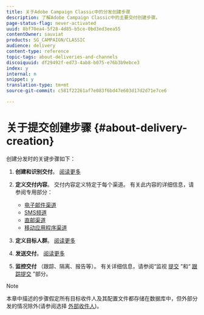 ```yaml
---
title: 关于Adobe Campaign Classic中的分发创建步骤
description: 了解Adobe Campaign Classic中的主要交付创建步骤。
page-status-flag: never-activated
uuid: 8bf70ea4-5f28-4d85-b5ce-0bd3ed3eea55
contentOwner: sauviat
products: SG_CAMPAIGN/CLASSIC
audience: delivery
content-type: reference
topic-tags: about-deliveries-and-channels
discoiquuid: df29492f-ed73-4ab8-b075-e76b3b9ebce3
index: y
internal: n
snippet: y
translation-type: tm+mt
source-git-commit: c581f22261af7e083f6bd47e603d17d2d71e7ce6

---
```



# 关于提交创建步骤 {#about-delivery-creation}

创建分发时的关键步骤如下：

1. **创建和识别交付**。 [阅读更多](../../delivery/using/steps-create-and-identify-the-delivery.md)

1. **定义交付内容**。 交付内容定义特定于每个渠道。 有关此内容的详细信息，请参阅专用部分：

   * [电子邮件渠道](../../delivery/using/defining-the-email-content.md)
   * [SMS频道](../../delivery/using/sms-channel.md#defining-the-sms-content)
   * [直邮渠道](../../delivery/using/defining-the-direct-mail-content.md)
   * [移动应用程序渠道](../../delivery/using/about-mobile-app-channel.md)

1. **定义目标人群**。 [阅读更多](../../delivery/using/steps-defining-the-target-population.md)

1. **发送交付**。 [阅读更多](../../delivery/using/steps-sending-the-delivery.md)

1. **监控交付** （跟踪、隔离、报告等）。 有关详细信息，请参阅“监视 [提交](../../delivery/using/monitoring-a-delivery.md) ”和“ [跟踪提交](../../delivery/using/about-message-tracking.md) ”部分。

>[!NOTE]
>
>本章中描述的步骤假定所有目标收件人及其配置文件都存储在数据库中，但外部分发的情况除外(请参阅选择 [外部收件人](../../delivery/using/steps-defining-the-target-population.md#selecting-external-recipients))。
